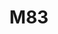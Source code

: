 ---
title: "M83"
summary: "Electronica and shoegaze band from Antibes, France, fronted by Anthony Gonzalez. Formed in 1999, they released their first album in 2001. Nicolas Fromageau left in 2004."
image: "m83.jpg"
apple_music_artist_url: "https://music.apple.com/gb/artist/m83/46086389"
wikipedia_url: "none"
---